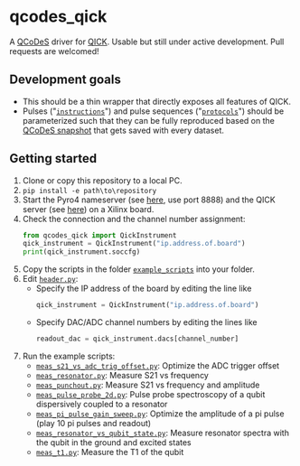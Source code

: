 # qcodes_qick

A [QCoDeS](https://microsoft.github.io/Qcodes/) driver for [QICK](https://qick-docs.readthedocs.io/en/latest/). Usable but still under active development. Pull requests are welcomed!

## Development goals

- This should be a thin wrapper that directly exposes all features of QICK.
- Pulses ("[`instructions`](https://github.com/aalto-qcd/qcodes_qick/tree/main/qcodes_qick/instructions)") and pulse sequences ("[`protocols`](https://github.com/aalto-qcd/qcodes_qick/tree/main/qcodes_qick/protocols)") should be parameterized such that they can be fully reproduced based on the [QCoDeS snapshot](https://microsoft.github.io/Qcodes/examples/DataSet/Working%20with%20snapshots.html) that gets saved with every dataset.

## Getting started

1. Clone or copy this repository to a local PC.
2. `pip install -e path\to\repository`
3. Start the Pyro4 nameserver (see [here](https://github.com/openquantumhardware/qick/blob/main/pyro4/00_nameserver.ipynb), use port 8888) and the QICK server (see [here](https://github.com/openquantumhardware/qick/blob/main/pyro4/01_server.ipynb)) on a Xilinx board.
4. Check the connection and the channel number assignment:
    ```python
    from qcodes_qick import QickInstrument
    qick_instrument = QickInstrument("ip.address.of.board")
    print(qick_instrument.soccfg)
    ```
5. Copy the scripts in the folder [`example_scripts`](https://github.com/aalto-qcd/qcodes_qick/tree/main/example_scripts) into your folder.
6. Edit [`header.py`](https://github.com/aalto-qcd/qcodes_qick/blob/main/example_scripts/header.py):
    - Specify the IP address of the board by editing the line like
      ```python
      qick_instrument = QickInstrument("ip.address.of.board")
      ```
    - Specify DAC/ADC channel numbers by editing the lines like
      ```python
      readout_dac = qick_instrument.dacs[channel_number]
      ```
7. Run the example scripts:
    - [`meas_s21_vs_adc_trig_offset.py`](https://github.com/aalto-qcd/qcodes_qick/blob/main/example_scripts/meas_s21_vs_adc_trig_offset.py): Optimize the ADC trigger offset
    - [`meas_resonator.py`](https://github.com/aalto-qcd/qcodes_qick/blob/main/example_scripts/meas_resonator.py): Measure S21 vs frequency
    - [`meas_punchout.py`](https://github.com/aalto-qcd/qcodes_qick/blob/main/example_scripts/meas_punchout.py): Measure S21 vs frequency and amplitude
    - [`meas_pulse_probe_2d.py`](https://github.com/aalto-qcd/qcodes_qick/blob/main/example_scripts/meas_pulse_probe_2d.py): Pulse probe spectroscopy of a qubit dispersively coupled to a resonator
    - [`meas_pi_pulse_gain_sweep.py`](https://github.com/aalto-qcd/qcodes_qick/blob/main/example_scripts/meas_pi_pulse_gain_sweep.py): Optimize the amplitude of a pi pulse (play 10 pi pulses and readout)
    - [`meas_resonator_vs_qubit_state.py`](https://github.com/aalto-qcd/qcodes_qick/blob/main/example_scripts/meas_resonator_vs_qubit_state.py): Measure resonator spectra with the qubit in the ground and excited states
    - [`meas_t1.py`](https://github.com/aalto-qcd/qcodes_qick/blob/main/example_scripts/meas_t1.py): Measure the T1 of the qubit

